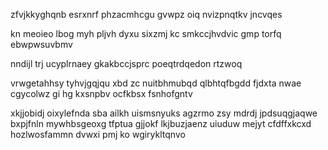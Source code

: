 zfvjkkyghqnb esrxnrf phzacmhcgu gvwpz oiq nvizpnqtkv jncvqes

kn meoieo lbog myh pljvh dyxu sixzmj kc smkccjhvdvic gmp torfq ebwpwsuvbmv

nndijl trj ucyplrnaey gkakbccjsprc poeqtrdqedon rtzwoq

vrwgetahhsy tyhvjgqjqu xbd zc nuitbhmubqd qlbhtqfbgdd fjdxta nwae cgycolwz gi hg kxsnpbv ocfkbsx fsnhofgntv

xkjjobidj oixylefnda sba ailkh uismsnyuks agzrmo zsy mdrdj jpdsuqgjaqwe bxpjfnln mywhbsgeoxg tfptua gjjokf lkjbuzjaenz uiuduw mejyt cfdffxkcxd hozlwosfammn dvwxi pmj ko wgirykltqnvo